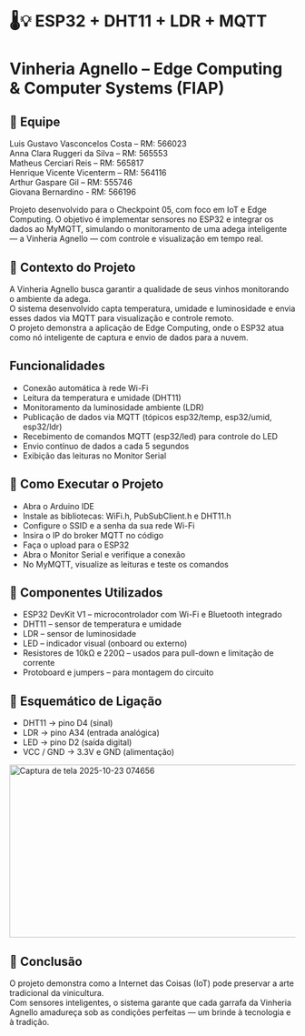 # 🌡️💡 ESP32 + DHT11 + LDR + MQTT

# Vinheria Agnello – Edge Computing & Computer Systems (FIAP)

## 👥 Equipe

Luis Gustavo Vasconcelos Costa – RM: 566023  
Anna Clara Ruggeri da Silva – RM: 565553   
Matheus Cerciari Reis – RM: 565817   
Henrique Vicente Vicenterm – RM: 564116  
Arthur Gaspare Gil – RM: 555746   
Giovana Bernardino - RM: 566196

Projeto desenvolvido para o Checkpoint 05, com foco em IoT e Edge Computing.
O objetivo é implementar sensores no ESP32 e integrar os dados ao MyMQTT, simulando o monitoramento de uma adega inteligente — a Vinheria Agnello — com controle e visualização em tempo real.

## 🧠 Contexto do Projeto

A Vinheria Agnello busca garantir a qualidade de seus vinhos monitorando o ambiente da adega.  
O sistema desenvolvido capta temperatura, umidade e luminosidade e envia esses dados via MQTT para visualização e controle remoto.  
O projeto demonstra a aplicação de Edge Computing, onde o ESP32 atua como nó inteligente de captura e envio de dados para a nuvem.  

## Funcionalidades

 - Conexão automática à rede Wi-Fi  
 - Leitura da temperatura e umidade (DHT11)  
 - Monitoramento da luminosidade ambiente (LDR)  
 -  Publicação de dados via MQTT (tópicos esp32/temp, esp32/umid, esp32/ldr)  
 - Recebimento de comandos MQTT (esp32/led) para controle do LED  
 - Envio contínuo de dados a cada 5 segundos  
 - Exibição das leituras no Monitor Serial  

## 🚀 Como Executar o Projeto

- Abra o Arduino IDE  
- Instale as bibliotecas: WiFi.h, PubSubClient.h e DHT11.h  
- Configure o SSID e a senha da sua rede Wi-Fi  
- Insira o IP do broker MQTT no código  
- Faça o upload para o ESP32  
- Abra o Monitor Serial e verifique a conexão  
- No MyMQTT, visualize as leituras e teste os comandos  


## 🧩 Componentes Utilizados

- ESP32 DevKit V1 – microcontrolador com Wi-Fi e Bluetooth integrado  
- DHT11 – sensor de temperatura e umidade  
- LDR – sensor de luminosidade  
- LED – indicador visual (onboard ou externo)  
- Resistores de 10kΩ e 220Ω – usados para pull-down e limitação de corrente  
- Protoboard e jumpers – para montagem do circuito  

## 🔌 Esquemático de Ligação

- DHT11 → pino D4 (sinal)  
- LDR → pino A34 (entrada analógica)  
- LED → pino D2 (saída digital)  
- VCC / GND → 3.3V e GND (alimentação)  

<img width="566" height="304" alt="Captura de tela 2025-10-23 074656" src="https://github.com/user-attachments/assets/5745acee-c640-48b8-be8b-0f1dac9de8e1" />


## 🏁 Conclusão

O projeto demonstra como a Internet das Coisas (IoT) pode preservar a arte tradicional da vinicultura.  
Com sensores inteligentes, o sistema garante que cada garrafa da Vinheria Agnello amadureça sob as condições perfeitas — um brinde à tecnologia e à tradição.  
